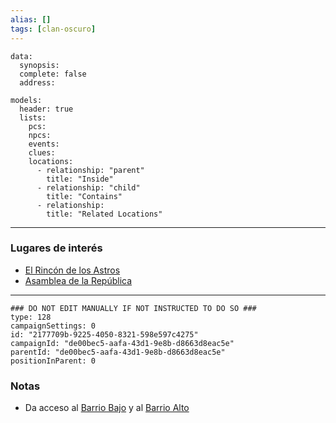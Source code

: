 ```yaml
---
alias: []
tags: [clan-oscuro]
---
```

```RpgManagerData
data: 
  synopsis: 
  complete: false
  address: 
```
```RpgManager
models: 
  header: true
  lists: 
    pcs: 
    npcs: 
    events: 
    clues: 
    locations: 
      - relationship: "parent"
        title: "Inside"
      - relationship: "child"
        title: "Contains"
      - relationship: 
        title: "Related Locations"
```
---
### Lugares de interés
 - [El Rincón de los Astros](El%20Rincón%20de%20los%20Astros.md)
 - [Asamblea de la República](Asamblea%20de%20la%20República.md)

---
```RpgManagerID
### DO NOT EDIT MANUALLY IF NOT INSTRUCTED TO DO SO ###
type: 128
campaignSettings: 0
id: "2177709b-9225-4050-8321-598e597c4275"
campaignId: "de00bec5-aafa-43d1-9e8b-d8663d8eac5e"
parentId: "de00bec5-aafa-43d1-9e8b-d8663d8eac5e"
positionInParent: 0
```
### Notas
- Da acceso al [Barrio Bajo](../Barrio%20Bajo/Barrio%20Bajo.md) y al [Barrio Alto](../Barrio%20Alto/Barrio%20Alto.md)